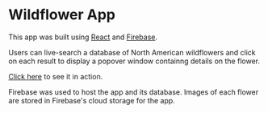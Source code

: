 # Wildflower App

This app was built using [React](https://github.com/facebook/react) and [Firebase](https://firebase.google.com/).

Users can live-search a database of North American wildflowers and click on each result to display a popover window containng details on the flower.

[Click here](https://flower-app-10958.firebaseapp.com/) to see it in action.

Firebase was used to host the app and its database. Images of each flower are stored in Firebase's cloud storage for the app.
